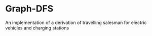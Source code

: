 # Graph-DFS
An implementation of a derivation of travelling salesman for electric vehicles and charging stations

